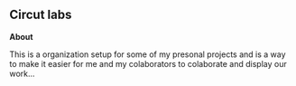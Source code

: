 ## Circut labs



**About**

This is a organization setup for some of my presonal projects and is a way to make it easier for me and my colaborators to colaborate and display our work...
